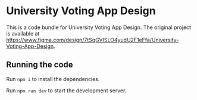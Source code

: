 
  # University Voting App Design

  This is a code bundle for University Voting App Design. The original project is available at https://www.figma.com/design/7tSqGVISLO4yudU2F1eFfa/University-Voting-App-Design.

  ## Running the code

  Run `npm i` to install the dependencies.

  Run `npm run dev` to start the development server.
  